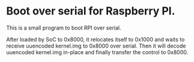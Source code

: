 # Boot over serial for Raspberry PI. 

This is a small program to boot RPI over serial.

After loaded by SoC to 0x8000, it relocates itself to 0x1000 and waits to receive uuencoded kernel.img to 0x8000 over serial. Then it will decode uuencoded kernel.img in-place and finally transfer the control to 0x8000.
